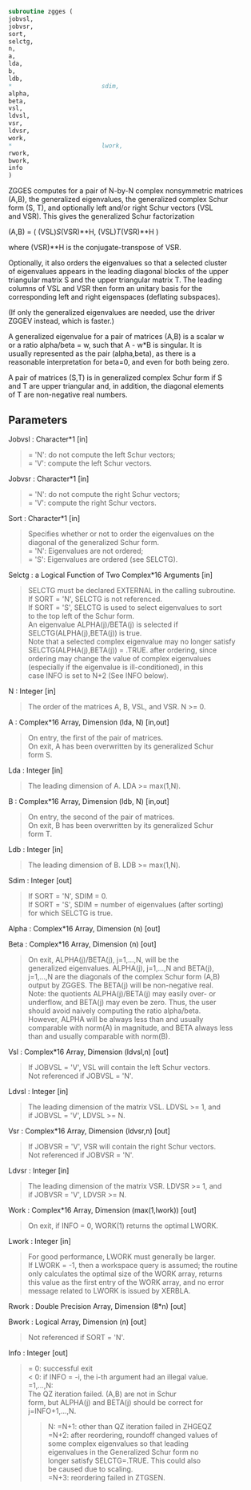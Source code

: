 ```fortran  
subroutine zgges (  
jobvsl,  
jobvsr,  
sort,  
selctg,  
n,  
a,  
lda,  
b,  
ldb,  
*                         sdim,  
alpha,  
beta,  
vsl,  
ldvsl,  
vsr,  
ldvsr,  
work,  
*                         lwork,  
rwork,  
bwork,  
info  
)  
```  
  
ZGGES computes for a pair of N-by-N complex nonsymmetric matrices  
(A,B), the generalized eigenvalues, the generalized complex Schur  
form (S, T), and optionally left and/or right Schur vectors (VSL  
and VSR). This gives the generalized Schur factorization  
  
(A,B) = ( (VSL)*S*(VSR)**H, (VSL)*T*(VSR)**H )  
  
where (VSR)**H is the conjugate-transpose of VSR.  
  
Optionally, it also orders the eigenvalues so that a selected cluster  
of eigenvalues appears in the leading diagonal blocks of the upper  
triangular matrix S and the upper triangular matrix T. The leading  
columns of VSL and VSR then form an unitary basis for the  
corresponding left and right eigenspaces (deflating subspaces).  
  
(If only the generalized eigenvalues are needed, use the driver  
ZGGEV instead, which is faster.)  
  
A generalized eigenvalue for a pair of matrices (A,B) is a scalar w  
or a ratio alpha/beta = w, such that  A - w*B is singular.  It is  
usually represented as the pair (alpha,beta), as there is a  
reasonable interpretation for beta=0, and even for both being zero.  
  
A pair of matrices (S,T) is in generalized complex Schur form if S  
and T are upper triangular and, in addition, the diagonal elements  
of T are non-negative real numbers.  
  
## Parameters  
Jobvsl : Character*1 [in]  
> = 'N':  do not compute the left Schur vectors;  
> = 'V':  compute the left Schur vectors.  
  
Jobvsr : Character*1 [in]  
> = 'N':  do not compute the right Schur vectors;  
> = 'V':  compute the right Schur vectors.  
  
Sort : Character*1 [in]  
> Specifies whether or not to order the eigenvalues on the  
> diagonal of the generalized Schur form.  
> = 'N':  Eigenvalues are not ordered;  
> = 'S':  Eigenvalues are ordered (see SELCTG).  
  
Selctg : a Logical Function of Two Complex*16 Arguments [in]  
> SELCTG must be declared EXTERNAL in the calling subroutine.  
> If SORT = 'N', SELCTG is not referenced.  
> If SORT = 'S', SELCTG is used to select eigenvalues to sort  
> to the top left of the Schur form.  
> An eigenvalue ALPHA(j)/BETA(j) is selected if  
> SELCTG(ALPHA(j),BETA(j)) is true.  
> Note that a selected complex eigenvalue may no longer satisfy  
> SELCTG(ALPHA(j),BETA(j)) = .TRUE. after ordering, since  
> ordering may change the value of complex eigenvalues  
> (especially if the eigenvalue is ill-conditioned), in this  
> case INFO is set to N+2 (See INFO below).  
  
N : Integer [in]  
> The order of the matrices A, B, VSL, and VSR.  N >= 0.  
  
A : Complex*16 Array, Dimension (lda, N) [in,out]  
> On entry, the first of the pair of matrices.  
> On exit, A has been overwritten by its generalized Schur  
> form S.  
  
Lda : Integer [in]  
> The leading dimension of A.  LDA >= max(1,N).  
  
B : Complex*16 Array, Dimension (ldb, N) [in,out]  
> On entry, the second of the pair of matrices.  
> On exit, B has been overwritten by its generalized Schur  
> form T.  
  
Ldb : Integer [in]  
> The leading dimension of B.  LDB >= max(1,N).  
  
Sdim : Integer [out]  
> If SORT = 'N', SDIM = 0.  
> If SORT = 'S', SDIM = number of eigenvalues (after sorting)  
> for which SELCTG is true.  
  
Alpha : Complex*16 Array, Dimension (n) [out]  
  
Beta : Complex*16 Array, Dimension (n) [out]  
> On exit,  ALPHA(j)/BETA(j), j=1,...,N, will be the  
> generalized eigenvalues.  ALPHA(j), j=1,...,N  and  BETA(j),  
> j=1,...,N  are the diagonals of the complex Schur form (A,B)  
> output by ZGGES. The  BETA(j) will be non-negative real.  
> Note: the quotients ALPHA(j)/BETA(j) may easily over- or  
> underflow, and BETA(j) may even be zero.  Thus, the user  
> should avoid naively computing the ratio alpha/beta.  
> However, ALPHA will be always less than and usually  
> comparable with norm(A) in magnitude, and BETA always less  
> than and usually comparable with norm(B).  
  
Vsl : Complex*16 Array, Dimension (ldvsl,n) [out]  
> If JOBVSL = 'V', VSL will contain the left Schur vectors.  
> Not referenced if JOBVSL = 'N'.  
  
Ldvsl : Integer [in]  
> The leading dimension of the matrix VSL. LDVSL >= 1, and  
> if JOBVSL = 'V', LDVSL >= N.  
  
Vsr : Complex*16 Array, Dimension (ldvsr,n) [out]  
> If JOBVSR = 'V', VSR will contain the right Schur vectors.  
> Not referenced if JOBVSR = 'N'.  
  
Ldvsr : Integer [in]  
> The leading dimension of the matrix VSR. LDVSR >= 1, and  
> if JOBVSR = 'V', LDVSR >= N.  
  
Work : Complex*16 Array, Dimension (max(1,lwork)) [out]  
> On exit, if INFO = 0, WORK(1) returns the optimal LWORK.  
  
Lwork : Integer [in]  
> For good performance, LWORK must generally be larger.  
> If LWORK = -1, then a workspace query is assumed; the routine  
> only calculates the optimal size of the WORK array, returns  
> this value as the first entry of the WORK array, and no error  
> message related to LWORK is issued by XERBLA.  
  
Rwork : Double Precision Array, Dimension (8*n) [out]  
  
Bwork : Logical Array, Dimension (n) [out]  
> Not referenced if SORT = 'N'.  
  
Info : Integer [out]  
> = 0:  successful exit  
> < 0:  if INFO = -i, the i-th argument had an illegal value.  
> =1,...,N:  
> The QZ iteration failed.  (A,B) are not in Schur  
> form, but ALPHA(j) and BETA(j) should be correct for  
> j=INFO+1,...,N.  
> > N:  =N+1: other than QZ iteration failed in ZHGEQZ  
> =N+2: after reordering, roundoff changed values of  
> some complex eigenvalues so that leading  
> eigenvalues in the Generalized Schur form no  
> longer satisfy SELCTG=.TRUE.  This could also  
> be caused due to scaling.  
> =N+3: reordering failed in ZTGSEN.  
  
